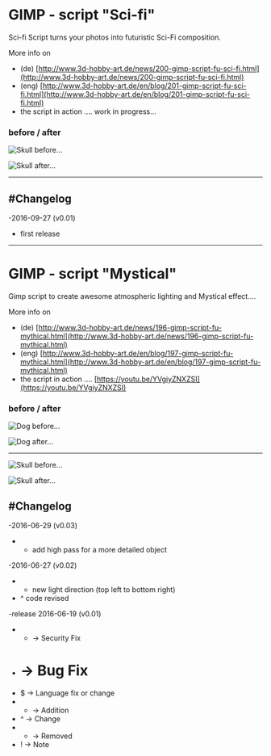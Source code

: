 # GIMP - script "Sci-fi"

Sci-fi Script turns your photos into futuristic Sci-Fi composition.

More info on

* (de) [http://www.3d-hobby-art.de/news/200-gimp-script-fu-sci-fi.html](http://www.3d-hobby-art.de/news/200-gimp-script-fu-sci-fi.html)
* (eng) [http://www.3d-hobby-art.de/en/blog/201-gimp-script-fu-sci-fi.html](http://www.3d-hobby-art.de/en/blog/201-gimp-script-fu-sci-fi.html)
* the script in action ....  work in progress...

### before / after

![Skull before...](http://www.3d-hobby-art.de/images/blog.images/sci-fi.004.start.png)

![Skull after...](http://www.3d-hobby-art.de/images/blog.images/sci-fi.004.final.png)

***

## #Changelog

-2016-09-27 (v0.01)
* first release

***

# GIMP - script "Mystical"

Gimp script to create awesome atmospheric lighting and Mystical effect....

More info on

* (de) [http://www.3d-hobby-art.de/news/196-gimp-script-fu-mythical.html](http://www.3d-hobby-art.de/news/196-gimp-script-fu-mythical.html)
* (eng) [http://www.3d-hobby-art.de/en/blog/197-gimp-script-fu-mythical.html](http://www.3d-hobby-art.de/en/blog/197-gimp-script-fu-mythical.html)
* the script in action ....  [https://youtu.be/YVgiyZNXZSI](https://youtu.be/YVgiyZNXZSI)

### before / after

![Dog before...](http://www.3d-hobby-art.de/images/blog.images/dangerous_dog.before.png)

![Dog after...](http://www.3d-hobby-art.de/images/blog.images/dangerous_dog.png)

***

![Skull before...](http://www.3d-hobby-art.de/images/blog.images/skull.before.png)

![Skull after...](http://www.3d-hobby-art.de/images/blog.images/skull_after.png)

## #Changelog

-2016-06-29 (v0.03)
* + add high pass for a more detailed object

-2016-06-27 (v0.02)
* + new light direction (top left to bottom right)
* ^ code revised

-release 2016-06-19 (v0.01)

* * -> Security Fix
* # -> Bug Fix
* $ -> Language fix or change
* + -> Addition
* ^ -> Change
* - -> Removed
* ! -> Note
